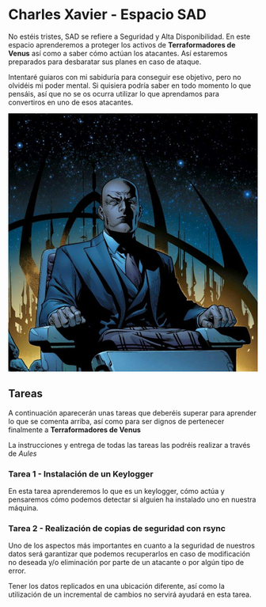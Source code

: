 # Charles Xavier - Espacio SAD

No estéis tristes, SAD se refiere a Seguridad y Alta Disponibilidad. En este espacio aprenderemos a proteger los activos de **Terraformadores de Venus** así como a saber cómo actúan los atacantes. Así estaremos preparados para desbaratar sus planes en caso de ataque.
 
Intentaré guiaros con mi sabiduría para conseguir ese objetivo, pero no olvidéis mi poder mental. Si quisiera podría saber en todo momento lo que pensáis, así que no se os ocurra utilizar lo que aprendamos para convertiros en uno de esos atacantes.

![Charles Xavier](img/charlesXavier.jpg)

## Tareas

A continuación aparecerán unas tareas que deberéis superar para aprender lo que se comenta arriba, así como para ser dignos de pertenecer finalmente a **Terraformadores de Venus**

La instrucciones y entrega de todas las tareas las podréis realizar a través de *Aules*

### Tarea 1 - Instalación de un Keylogger

En esta tarea aprenderemos lo que es un keylogger, cómo actúa y pensaremos cómo podemos detectar si alguien ha instalado uno en nuestra máquina.

### Tarea 2 - Realización de copias de seguridad con rsync

Uno de los aspectos más importantes en cuanto a la seguridad de nuestros datos será garantizar que podemos recuperarlos en caso de modificación no deseada y/o eliminación por parte de un atacante o por algún tipo de error.

Tener los datos replicados en una ubicación diferente, así como la utilización de un incremental de cambios no servirá ayudará en esta tarea.

